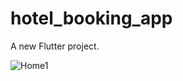 # hotel_booking_app

A new Flutter project.

![Home1](https://github.com/e-khalifa/Apeiron-HotelBookingApp/assets/170952219/5ca34d0a-f7bc-48b5-bfba-b8c9dc017101)

 
 

